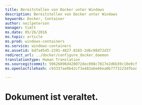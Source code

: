 ```yaml
---
title: Bereitstellen von Docker unter Windows
description: Bereitstellen von Docker unter Windows
keywords: Docker, Container
author: neilpeterson
manager: timlt
ms.date: 05/26/2016
ms.topic: article
ms.prod: windows-containers
ms.service: windows-containers
ms.assetid: bdfa4545-2291-4827-8165-2d6c98d72d37
redirect_url: ../docker/configure_docker_daemon
translationtype: Human Translation
ms.sourcegitcommit: 59626096d428072dec098c7817e2d6b39c10e9cf
ms.openlocfilehash: c93337ae0b42cf3a483a6e66ea0b77f3223dfbac

---
```


# Dokument ist veraltet.



<!--HONumber=Sep16_HO2-->


